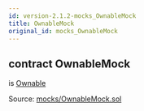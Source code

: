 ```yaml
---
id: version-2.1.2-mocks_OwnableMock
title: OwnableMock
original_id: mocks_OwnableMock
---
```


<div class="contract-doc"><div class="contract"><h2 class="contract-header"><span class="contract-kind">contract</span> OwnableMock</h2><p class="base-contracts"><span>is</span> <a href="ownership_Ownable.html">Ownable</a></p><div class="source">Source: <a href="https://github.com/OpenZeppelin/zeppelin-solidity/blob/v2.1.2/contracts/mocks/OwnableMock.sol" target="_blank">mocks/OwnableMock.sol</a></div></div></div>
